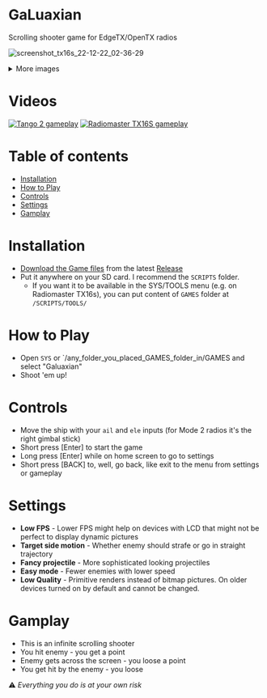 # GaLuaxian
Scrolling shooter game for EdgeTX/OpenTX radios

![screenshot_tx16s_22-12-22_02-36-29](https://user-images.githubusercontent.com/61071739/209030304-fdbe57f4-a00b-4b88-865b-a8810ada9dd1.png)

<details>
  <summary>More images</summary>

|Modern radios|Older radios|
|---|---|
|![screenshot_tx16s_22-12-22_02-32-40](https://user-images.githubusercontent.com/61071739/209030311-f39def84-f7fe-4f33-b1ae-4bf86ad3efd6.png)|![screenshot_x7_22-12-22_02-52-48](https://user-images.githubusercontent.com/61071739/209031393-089fd118-8d46-4912-9b01-c5c66882268e.png)|
|![screenshot_tx16s_22-12-22_02-36-29](https://user-images.githubusercontent.com/61071739/209030304-fdbe57f4-a00b-4b88-865b-a8810ada9dd1.png)|![screenshot_x7access_22-12-22_02-22-56](https://user-images.githubusercontent.com/61071739/209030458-455f44ae-3d48-488b-9f82-07bc89121f5c.png)|
|![screenshot_tx16s_22-12-22_02-36-17](https://user-images.githubusercontent.com/61071739/209030420-094bfaae-d653-4a44-b9b8-5a77e8d2868c.png)|![screenshot_x7access_22-12-22_02-22-50](https://user-images.githubusercontent.com/61071739/209030446-8c0ccbb9-aa7f-4003-a3e6-77c79dda545e.png)|

</details>

# Videos
[![Tango 2 gameplay](https://img.youtube.com/vi/AjwMtNkSNuo/0.jpg)](https://www.youtube.com/watch?v=AjwMtNkSNuo)
[![Radiomaster TX16S gameplay](https://img.youtube.com/vi/VeerjjExnzo/0.jpg)](https://www.youtube.com/watch?v=VeerjjExnzo)

# Table of contents

- [Installation](#installation)
- [How to Play](#how-to-play)
- [Controls](#controls)
- [Settings](#settings)
- [Gamplay](#gamplay)

# Installation

- [Download the Game files](https://github.com/timmalahov/galuaxian/releases/download/untagged-3a7d089afcbd6b631552/GaLuaxian.zip) from the latest [Release](https://github.com/timmalahov/galuaxian/releases)
- Put it anywhere on your SD card. I recommend the `SCRIPTS` folder.
  - If you want it to be available in the SYS/TOOLS menu (e.g. on Radiomaster TX16s), you can put content of `GAMES` folder at `/SCRIPTS/TOOLS/`

# How to Play

- Open `SYS` or `/any_folder_you_placed_GAMES_folder_in/GAMES and select "Galuaxian"
- Shoot 'em up!

# Controls

- Move the ship with your `ail` and `ele` inputs (for Mode 2 radios it's the right gimbal stick)
- Short press [Enter] to start the game
- Long press [Enter] while on home screen to go to settings
- Short press [BACK] to, well, go back, like exit to the menu from settings or gameplay

# Settings
- **Low FPS** - Lower FPS might help on devices with LCD that might not be perfect to display dynamic pictures
- **Target side motion** - Whether enemy should strafe or go in straight trajectory
- **Fancy projectile** - More sophisticated looking projectiles
- **Easy mode** - Fewer enemies with lower speed
- **Low Quality** - Primitive renders instead of bitmap pictures. On older devices turned on by default and cannot be changed.

# Gamplay
- This is an infinite scrolling shooter
- You hit enemy - you get a point
- Enemy gets across the screen - you loose a point
- You get hit by the enemy - you loose


:warning: _Everything you do is at your own risk_
